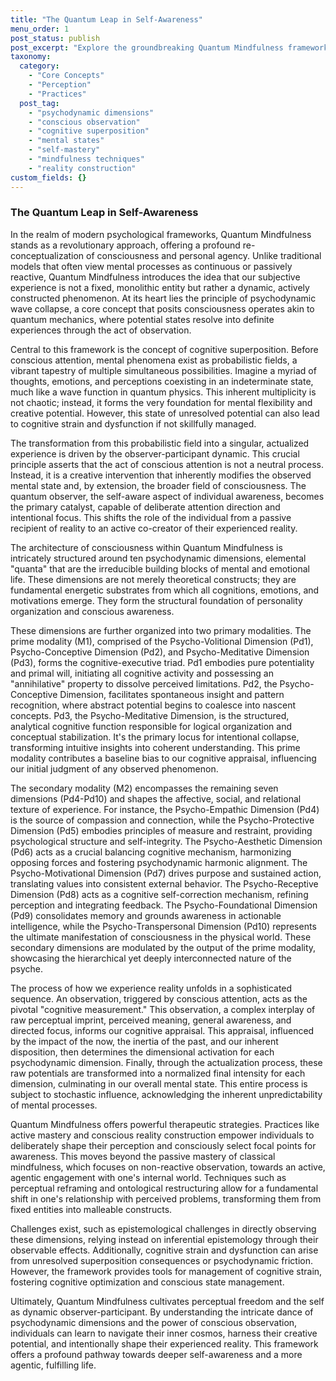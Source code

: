 ```yaml
---
title: "The Quantum Leap in Self-Awareness"
menu_order: 1
post_status: publish
post_excerpt: "Explore the groundbreaking Quantum Mindfulness framework, a paradigm that redefines self-awareness by viewing consciousness as a dynamic, probabilistic field. Learn how your focused attention actively shapes your experienced reality and discover practices for intentional self-mastery."
taxonomy:
  category:
    - "Core Concepts"
    - "Perception"
    - "Practices"
  post_tag:
    - "psychodynamic dimensions"
    - "conscious observation"
    - "cognitive superposition"
    - "mental states"
    - "self-mastery"
    - "mindfulness techniques"
    - "reality construction"
custom_fields: {}
---
```


### The Quantum Leap in Self-Awareness

In the realm of modern psychological frameworks, Quantum Mindfulness stands as a revolutionary approach, offering a profound re-conceptualization of consciousness and personal agency. Unlike traditional models that often view mental processes as continuous or passively reactive, Quantum Mindfulness introduces the idea that our subjective experience is not a fixed, monolithic entity but rather a dynamic, actively constructed phenomenon. At its heart lies the principle of psychodynamic wave collapse, a core concept that posits consciousness operates akin to quantum mechanics, where potential states resolve into definite experiences through the act of observation.

Central to this framework is the concept of cognitive superposition. Before conscious attention, mental phenomena exist as probabilistic fields, a vibrant tapestry of multiple simultaneous possibilities. Imagine a myriad of thoughts, emotions, and perceptions coexisting in an indeterminate state, much like a wave function in quantum physics. This inherent multiplicity is not chaotic; instead, it forms the very foundation for mental flexibility and creative potential. However, this state of unresolved potential can also lead to cognitive strain and dysfunction if not skillfully managed.

The transformation from this probabilistic field into a singular, actualized experience is driven by the observer-participant dynamic. This crucial principle asserts that the act of conscious attention is not a neutral process. Instead, it is a creative intervention that inherently modifies the observed mental state and, by extension, the broader field of consciousness. The quantum observer, the self-aware aspect of individual awareness, becomes the primary catalyst, capable of deliberate attention direction and intentional focus. This shifts the role of the individual from a passive recipient of reality to an active co-creator of their experienced reality.

The architecture of consciousness within Quantum Mindfulness is intricately structured around ten psychodynamic dimensions, elemental "quanta" that are the irreducible building blocks of mental and emotional life. These dimensions are not merely theoretical constructs; they are fundamental energetic substrates from which all cognitions, emotions, and motivations emerge. They form the structural foundation of personality organization and conscious awareness.

These dimensions are further organized into two primary modalities. The prime modality (M1), comprised of the Psycho-Volitional Dimension (Pd1), Psycho-Conceptive Dimension (Pd2), and Psycho-Meditative Dimension (Pd3), forms the cognitive-executive triad. Pd1 embodies pure potentiality and primal will, initiating all cognitive activity and possessing an "annihilative" property to dissolve perceived limitations. Pd2, the Psycho-Conceptive Dimension, facilitates spontaneous insight and pattern recognition, where abstract potential begins to coalesce into nascent concepts. Pd3, the Psycho-Meditative Dimension, is the structured, analytical cognitive function responsible for logical organization and conceptual stabilization. It's the primary locus for intentional collapse, transforming intuitive insights into coherent understanding. This prime modality contributes a baseline bias to our cognitive appraisal, influencing our initial judgment of any observed phenomenon.

The secondary modality (M2) encompasses the remaining seven dimensions (Pd4-Pd10) and shapes the affective, social, and relational texture of experience. For instance, the Psycho-Empathic Dimension (Pd4) is the source of compassion and connection, while the Psycho-Protective Dimension (Pd5) embodies principles of measure and restraint, providing psychological structure and self-integrity. The Psycho-Aesthetic Dimension (Pd6) acts as a crucial balancing cognitive mechanism, harmonizing opposing forces and fostering psychodynamic harmonic alignment. The Psycho-Motivational Dimension (Pd7) drives purpose and sustained action, translating values into consistent external behavior. The Psycho-Receptive Dimension (Pd8) acts as a cognitive self-correction mechanism, refining perception and integrating feedback. The Psycho-Foundational Dimension (Pd9) consolidates memory and grounds awareness in actionable intelligence, while the Psycho-Transpersonal Dimension (Pd10) represents the ultimate manifestation of consciousness in the physical world. These secondary dimensions are modulated by the output of the prime modality, showcasing the hierarchical yet deeply interconnected nature of the psyche.

The process of how we experience reality unfolds in a sophisticated sequence. An observation, triggered by conscious attention, acts as the pivotal "cognitive measurement." This observation, a complex interplay of raw perceptual imprint, perceived meaning, general awareness, and directed focus, informs our cognitive appraisal. This appraisal, influenced by the impact of the now, the inertia of the past, and our inherent disposition, then determines the dimensional activation for each psychodynamic dimension. Finally, through the actualization process, these raw potentials are transformed into a normalized final intensity for each dimension, culminating in our overall mental state. This entire process is subject to stochastic influence, acknowledging the inherent unpredictability of mental processes.

Quantum Mindfulness offers powerful therapeutic strategies. Practices like active mastery and conscious reality construction empower individuals to deliberately shape their perception and consciously select focal points for awareness. This moves beyond the passive mastery of classical mindfulness, which focuses on non-reactive observation, towards an active, agentic engagement with one's internal world. Techniques such as perceptual reframing and ontological restructuring allow for a fundamental shift in one's relationship with perceived problems, transforming them from fixed entities into malleable constructs.

Challenges exist, such as epistemological challenges in directly observing these dimensions, relying instead on inferential epistemology through their observable effects. Additionally, cognitive strain and dysfunction can arise from unresolved superposition consequences or psychodynamic friction. However, the framework provides tools for management of cognitive strain, fostering cognitive optimization and conscious state management.

Ultimately, Quantum Mindfulness cultivates perceptual freedom and the self as dynamic observer-participant. By understanding the intricate dance of psychodynamic dimensions and the power of conscious observation, individuals can learn to navigate their inner cosmos, harness their creative potential, and intentionally shape their experienced reality. This framework offers a profound pathway towards deeper self-awareness and a more agentic, fulfilling life.